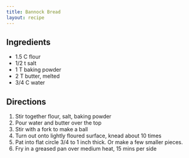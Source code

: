 ```yaml
---
title: Bannock Bread
layout: recipe
---
```


## Ingredients
* 1.5 C flour
* 1/2 t salt
* 1 T baking powder
* 2 T butter, melted
* 3/4 C water

## Directions
1. Stir together flour, salt, baking powder
2. Pour water and butter over the top
3. Stir with a fork to make a ball
4. Turn out onto lightly floured surface, knead about 10 times
5. Pat into flat circle 3/4 to 1 inch thick. Or make a few smaller pieces.
6. Fry in a greased pan over medium heat, 15 mins per side

